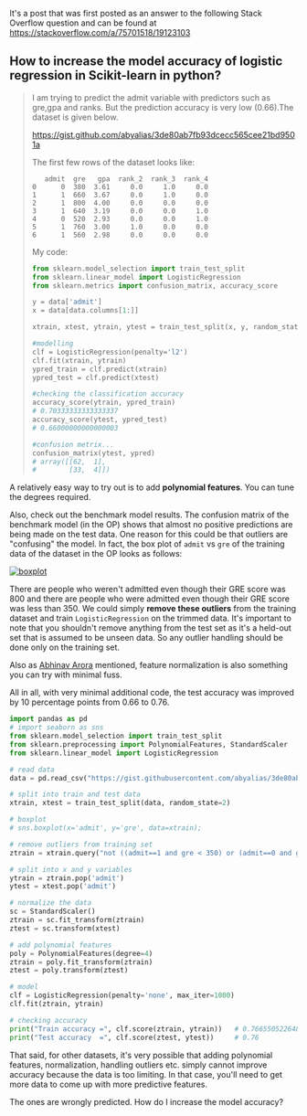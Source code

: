 It's a post that was first posted as an answer to the following Stack Overflow question and can be found at https://stackoverflow.com/a/75701518/19123103

## How to increase the model accuracy of logistic regression in Scikit-learn in python?

> I am trying to predict the admit variable with predictors such as gre,gpa and ranks. But the prediction accuracy is very low (0.66).The dataset is given below.
>
> https://gist.github.com/abyalias/3de80ab7fb93dcecc565cee21bd9501a
> 
> The first few rows of the dataset looks like:
> ```none
>    admit  gre   gpa  rank_2  rank_3  rank_4
> 0      0  380  3.61     0.0     1.0     0.0
> 1      1  660  3.67     0.0     1.0     0.0
> 2      1  800  4.00     0.0     0.0     0.0
> 3      1  640  3.19     0.0     0.0     1.0
> 4      0  520  2.93     0.0     0.0     1.0
> 5      1  760  3.00     1.0     0.0     0.0
> 6      1  560  2.98     0.0     0.0     0.0
> ```
> 
> My code:
> ```python
> from sklearn.model_selection import train_test_split
> from sklearn.linear_model import LogisticRegression
> from sklearn.metrics import confusion_matrix, accuracy_score
> 
> y = data['admit']
> x = data[data.columns[1:]]
> 
> xtrain, xtest, ytrain, ytest = train_test_split(x, y, random_state=2)
> 
> #modelling 
> clf = LogisticRegression(penalty='l2')
> clf.fit(xtrain, ytrain)
> ypred_train = clf.predict(xtrain)
> ypred_test = clf.predict(xtest)
> 
> #checking the classification accuracy
> accuracy_score(ytrain, ypred_train)
> # 0.70333333333333337
> accuracy_score(ytest, ypred_test)
> # 0.66000000000000003
> 
> #confusion metrix...
> confusion_matrix(ytest, ypred)
> # array([[62,  1],
> #        [33,  4]])
> ```
	   

A relatively easy way to try out is to add **polynomial features**. You can tune the degrees required.

Also, check out the benchmark model results. The confusion matrix of the benchmark model (in the OP) shows that almost no positive predictions are being made on the test data. One reason for this could be that outliers are "confusing" the model. In fact, the box plot of `admit` vs `gre` of the training data of the dataset in the OP looks as follows:

[![boxplot][1]][1]

There are people who weren't admitted even though their GRE score was 800 and there are people who were admitted even though their GRE score was less than 350. We could simply **remove these outliers** from the training dataset and train `LogisticRegression` on the trimmed data. It's important to note that you shouldn't remove anything from the test set as it's a held-out set that is assumed to be unseen data. So any outlier handling should be done only on the training set.

Also as [Abhinav Arora][2] mentioned, feature normalization is also something you can try with minimal fuss.

All in all, with very minimal additional code, the test accuracy was improved by 10 percentage points from 0.66 to 0.76.

```python
import pandas as pd
# import seaborn as sns
from sklearn.model_selection import train_test_split
from sklearn.preprocessing import PolynomialFeatures, StandardScaler
from sklearn.linear_model import LogisticRegression

# read data
data = pd.read_csv("https://gist.githubusercontent.com/abyalias/3de80ab7fb93dcecc565cee21bd9501a/raw/d9d70f7e16082b09850aa545db86897c68ac3e71/gpa_final.csv", sep='\t')

# split into train and test data
xtrain, xtest = train_test_split(data, random_state=2)

# boxplot
# sns.boxplot(x='admit', y='gre', data=xtrain);

# remove outliers from training set
ztrain = xtrain.query("not ((admit==1 and gre < 350) or (admit==0 and gre>=800))")

# split into x and y variables
ytrain = ztrain.pop('admit')
ytest = xtest.pop('admit')

# normalize the data
sc = StandardScaler()
ztrain = sc.fit_transform(ztrain)
ztest = sc.transform(xtest)

# add polynomial features
poly = PolynomialFeatures(degree=4)
ztrain = poly.fit_transform(ztrain)
ztest = poly.transform(ztest)

# model
clf = LogisticRegression(penalty='none', max_iter=1000)
clf.fit(ztrain, ytrain)

# checking accuracy
print("Train accuracy =", clf.score(ztrain, ytrain))   # 0.7665505226480837
print("Test accuracy  =", clf.score(ztest, ytest))     # 0.76
```

That said, for other datasets, it's very possible that adding polynomial features, normalization, handling outliers etc. simply cannot improve accuracy because the data is too limiting. In that case, you'll need to get more data to come up with more predictive features.


  [1]: https://i.stack.imgur.com/FKCCd.png
  [2]: https://stackoverflow.com/a/38083189/19123103
The ones are wrongly predicted. How do I increase the model accuracy?